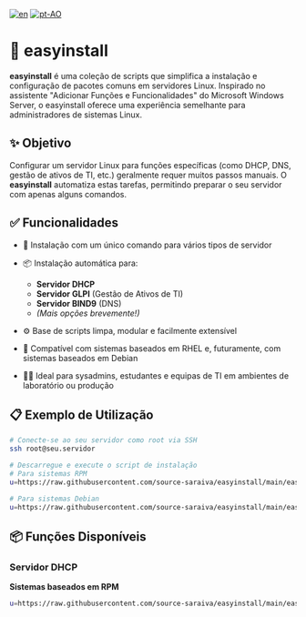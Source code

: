 [![en](https://img.shields.io/badge/lang-en-red.svg)](https://github.com/source-saraiva/easyinstall/blob/main/README.md)
[![pt-AO](https://img.shields.io/badge/lang-pt--ao-green.svg)](https://github.com/source-saraiva/easyinstall/blob/main/README.pt-AO.md)

# 🧰 easyinstall

**easyinstall** é uma coleção de scripts que simplifica a instalação e configuração de pacotes comuns em servidores Linux. Inspirado no assistente "Adicionar Funções e Funcionalidades" do Microsoft Windows Server, o easyinstall oferece uma experiência semelhante para administradores de sistemas Linux.

## ✨ Objetivo

Configurar um servidor Linux para funções específicas (como DHCP, DNS, gestão de ativos de TI, etc.) geralmente requer muitos passos manuais. O **easyinstall** automatiza estas tarefas, permitindo preparar o seu servidor com apenas alguns comandos.

## ✅ Funcionalidades

* 🚀 Instalação com um único comando para vários tipos de servidor
* 📦 Instalação automática para:

  * **Servidor DHCP**
  * **Servidor GLPI** (Gestão de Ativos de TI)
  * **Servidor BIND9** (DNS)
  * *(Mais opções brevemente!)*
* ⚙️ Base de scripts limpa, modular e facilmente extensível
* 🧪 Compatível com sistemas baseados em RHEL e, futuramente, com sistemas baseados em Debian
* 🧑‍💻 Ideal para sysadmins, estudantes e equipas de TI em ambientes de laboratório ou produção

## 📋 Exemplo de Utilização

```bash
# Conecte-se ao seu servidor como root via SSH
ssh root@seu.servidor

# Descarregue e execute o script de instalação
# Para sistemas RPM
u=https://raw.githubusercontent.com/source-saraiva/easyinstall/main/easyinstall-rpm-glpi.sh; (curl -ksS "$u" -o ei.sh || wget -q "$u" -O ei.sh) && bash ei.sh

# Para sistemas Debian
u=https://raw.githubusercontent.com/source-saraiva/easyinstall/main/easyinstall-deb-glpi.sh; (curl -ksS "$u" -o ei.sh || wget -q "$u" -O ei.sh) && bash ei.sh
````

## 📦 Funções Disponíveis

### Servidor DHCP

**Sistemas baseados em RPM**

```bash
u=https://raw.githubusercontent.com/source-saraiva/easyinstall/main/easyinstall-rpm-dhcp.sh; (curl -ksS "$u" -o ei.sh || wget -q "$u" -O ei.sh) && bash ei.sh
```

